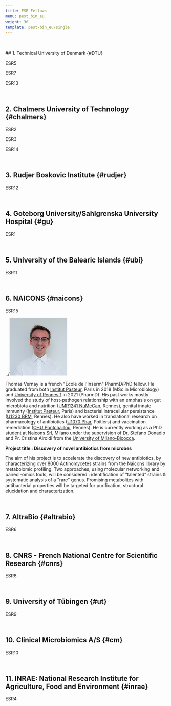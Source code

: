 ```yaml
---
title: ESR Fellows
menu: pest_bin_eu
weight: 30
template: pest-bin_eu/single
---
```

<br>

<br>  
## 1. Technical University of Denmark {#DTU}

ESR5

ESR7

ESR13

<br>  

## 2. Chalmers University of Technology {#chalmers}

ESR2

ESR3

ESR14

<br>  

## 3. Rudjer Boskovic Institute {#rudjer}

ESR12

<br>  

## 4. Goteborg University/Sahlgrenska University Hospital {#gu}

ESR1

<br>  

## 5. University of the Balearic Islands {#ubi}

ESR11

<br>  

## 6. NAICONS {#naicons}

ESR15 

../![](img/facepic-thomas-vernay.jpg)

Thomas Vernay is a french "Ecole de l'Inserm" PharmD/PhD fellow.
He graduated from both [Institut Pasteur](https://research.pasteur.fr/en/), Paris in 2018 (MSc in Microbiology) and [University of Rennes 1](https://www.univ-rennes1.fr/) in 2021 (PharmD). His past works mostly involved the study of host-pathogen relationship with an emphasis on gut microbiota and nutrition ([UMR1241 NuMeCan](https://numecan.fr/homepage/), Rennes), genital innate immunity ([Institut Pasteur](https://research.pasteur.fr/en/team/cellular-biology-of-microbial-infection/), Paris) and bacterial intracellular persistance ([U1230 BRM](https://biochpharma.univ-rennes1.fr/), Rennes). He also have worked in translational research on pharmacology of antibiotics ([U1070 Phar](https://phar.labo.univ-poitiers.fr/), Poitiers) and vaccination remediation ([CHU Pontchaillou](https://www.chu-rennes.fr/), Rennes).
He is currently working as a PhD student at [Naicons Srl](http://naicons.com/), Milano under the supervision of Dr. Stefano Donadio and Pr. Cristina Airoldi from the [University of Milano-Bicocca](https://www.unimib.it/).

**Project title : Discovery of novel antibiotics from microbes**

The aim of his project is to accelerate the discovery of new antibiotics, by characterizing over 8000 Actinomycetes strains from the Naicons library by metabolomic profiling.
Two approaches, using molecular networking and paired -omics tools, will be considered : identification of “talented” strains & systematic analysis of a "rare" genus.
Promising metabolites with antibacterial properties will be targeted for purification, structural elucidation and characterization.

<br>  

## 7. AltraBio {#altrabio}

ESR6

<br>

## 8. CNRS - French National Centre for Scientific Research {#cnrs}

ESR8

<br> 

## 9. University of Tübingen {#ut}

ESR9 

<br>

## 10. Clinical Microbiomics A/S {#cm}

ESR10 

<br>

## 11. INRAE: National Research Institute for Agriculture, Food and Environment {#inrae}

ESR4